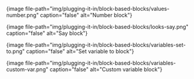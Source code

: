 {image file-path="img/plugging-it-in/block-based-blocks/values-number.png" caption="false" alt="Number block"}

{image file-path="img/plugging-it-in/block-based-blocks/looks-say.png" caption="false" alt="Say block"}

{image file-path="img/plugging-it-in/block-based-blocks/variables-set-to.png" caption="false" alt="Set variable to block"}

{image file-path="img/plugging-it-in/block-based-blocks/variables-custom-var.png" caption="false" alt="Custom variable block"}
